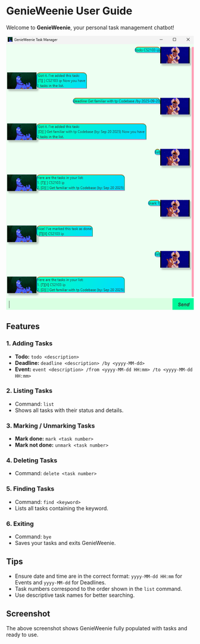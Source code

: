 # GenieWeenie User Guide

Welcome to **GenieWeenie**, your personal task management chatbot!

![GenieWeenie GUI](./Ui.png)

## Features

### 1. Adding Tasks
- **Todo:** `todo <description>`
- **Deadline:** `deadline <description> /by <yyyy-MM-dd>`
- **Event:** `event <description> /from <yyyy-MM-dd HH:mm> /to <yyyy-MM-dd HH:mm>`

### 2. Listing Tasks
- Command: `list`
- Shows all tasks with their status and details.

### 3. Marking / Unmarking Tasks
- **Mark done:** `mark <task number>`
- **Mark not done:** `unmark <task number>`

### 4. Deleting Tasks
- Command: `delete <task number>`

### 5. Finding Tasks
- Command: `find <keyword>`
- Lists all tasks containing the keyword.

### 6. Exiting
- Command: `bye`
- Saves your tasks and exits GenieWeenie.

## Tips
- Ensure date and time are in the correct format: `yyyy-MM-dd HH:mm` for Events and `yyyy-MM-dd` for Deadlines.
- Task numbers correspond to the order shown in the `list` command.
- Use descriptive task names for better searching.

## Screenshot
The above screenshot shows GenieWeenie fully populated with tasks and ready to use.